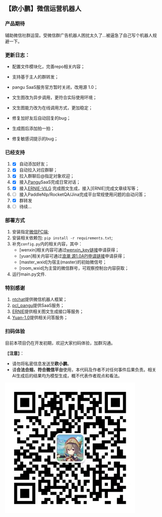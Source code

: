 ## 【**欧小鹏**】微信运营机器人

### 产品期待

辅助微信社群运营。受微信群广告机器人困扰太久了...被逼急了自己写个机器人规避一下。


### 更新日志：
- 配置文件模块化，完善repo相关内容；

- 支持基于主人的群转发；

- pangu SaaS服务官方暂时关闭，改用源 1.0；

- 文生图改为异步调用，更符合实际使用环境；

- 文生图能力改为在线调用方式，更加稳定；

- 修复加好友后自动回复的bug；

- 生成图后添加拍一拍；

- 修复敏感词提示的bug；


### 已经支持

1. - [x] 自动添加好友；

2. - [x] 自动拉入对应群聊；

3. - [x] 拉入群聊后@指定对象欢迎；

4. - [x] 接入[Pangu](https://git.openi.org.cn/PCL-Platform.Intelligence/pcl_pangu)SaaS完成日常对话；

5. - [x] 接入[ERNIE-VILG](https://wenxin.baidu.com/moduleApi/ernieVilg) 完成图文生成，接入[ERNIE]完成文章续写等；

6. - [ ] 接入PaddleNlp/RocketQA/Jina完成平台常规使用问题的自动问答；

7. - [x] 群转发

8. - [ ] 待续…

### 部署方式
1. 安装指定[微信PC端](https://git.openi.org.cn/attachments/3bf60134-9d9d-437a-acf4-bfcc50521997?type=0);
2. 安装相关依赖包: `pip install -r requirements.txt`;
3. 补充`config.py`内的相关内容，其中：
    - [wenxin]相关内容可通过[wenxin_key链接](https://wenxin.baidu.com/moduleApi/key)申请获得；
    - [yuan]相关内容可通过[浪潮 源1.0API申请链接](https://air.inspur.com/apply-api)申请获得；
    - [master_wxid]为宿主(master)的初始微信号；
    - [room_wxid]为主营的微信群号，可观察控制台内容获取；
3. 运行main.py文件.


### 特别感谢

1. [ntchat](https://github.com/smallevilbeast/ntchat)提供微信机器人框架；
2. [pcl_pangu](https://git.openi.org.cn/PCL-Platform.Intelligence/pcl_pangu)提供SaaS服务；
3. [ERNIE](https://wenxin.baidu.com/)提供相关图文生成接口等服务；
4. [Yuan-1.0](https://air.inspur.com/home)提供相关问答服务；

### 扫码体验
目前本项目仍在开发初期，欢迎大家扫码体验，加群沟通。

【**注意**】：
- 请勿将私密信息发送至**欧小鹏**。
- 请**合法合规、符合微信平台**使用，本代码及作者不对任何事件后果负责。相关AI生成后的结果均为模型生成，概不代表作者观点和看法。  

![](./wechat.jpg)
